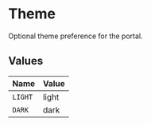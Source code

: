 # Theme

Optional theme preference for the portal.


## Values

| Name    | Value   |
| ------- | ------- |
| `LIGHT` | light   |
| `DARK`  | dark    |